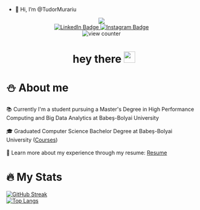 - 👋 Hi, I’m @TudorMurariu
<div id="header" align="center">
  <img src="https://user-images.githubusercontent.com/30391543/222987029-a6f65b87-1823-4b47-9f2a-8ad3b7aba436.png"/>
</div>
<div id="badges" align="center">
  <a href="https://www.linkedin.com/in/tudor-cristian-murariu-b41b671a7/">
    <img src="https://img.shields.io/badge/LinkedIn-blue?style=for-the-badge&logo=linkedin&logoColor=white" alt="LinkedIn Badge"/>
  </a>
  <a href="https://www.instagram.com/tudor.mw/">
    <img src="https://img.shields.io/badge/Instagram-%23E4405F?style=for-the-badge&logo=Instagram&logoColor=white" alt="Instagram Badge"/>
  </a>
  <br>
  <img src="https://komarev.com/ghpvc/?username=TudorMurariu&style=flat-square&color=orange" alt="view counter"/>
  <h1>
  &nbsp;&nbsp;hey there
  <img src="https://media.giphy.com/media/hvRJCLFzcasrR4ia7z/giphy.gif" width="30px"/>
  </h1>
</div>

# ⛄️ About me 
📚 Currently I'm a student pursuing a Master's Degree in High Performance Computing and Big Data Analytics at Babeș-Bolyai University <br> <br>
🎓 Graduated Computer Science Bachelor Degree at Babeș-Bolyai University ([Courses](https://github.com/TudorMurariu/UBB-INFO)) <br> <br>
📃 Learn more about my experience through my resume: [Resume](https://github.com/TudorMurariu/CV-stuff/blob/main/CV_MURARIU%20TUDOR%20CRISTIAN.pdf) <br>

# :fire: My Stats 
[![GitHub Streak](http://github-readme-streak-stats.herokuapp.com?user=TudorMurariu&theme=dark&background=000000)](https://git.io/streak-stats) <br>
[![Top Langs](https://github-readme-stats.vercel.app/api/top-langs/?username=TudorMurariu&theme=dark&hide_progress=true)](https://github.com/anuraghazra/github-readme-stats)

